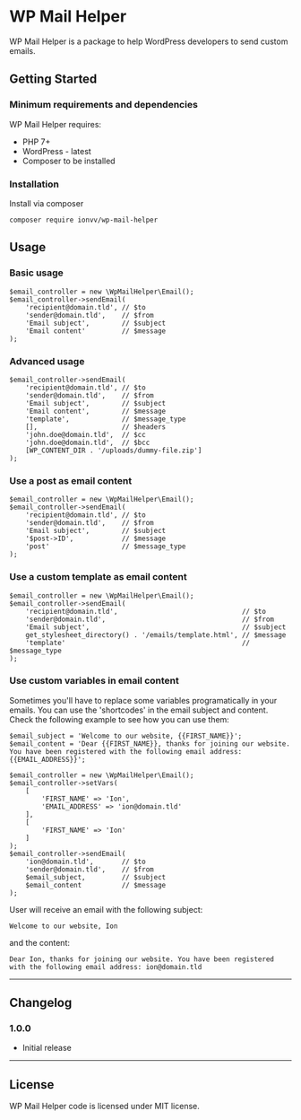 # WP Mail Helper

WP Mail Helper is a package to help WordPress developers to send custom emails.

## Getting Started

### Minimum requirements and dependencies

WP Mail Helper requires:

* PHP 7+
* WordPress - latest
* Composer to be installed

### Installation

Install via composer

```
composer require ionvv/wp-mail-helper
```

## Usage

### Basic usage
```
$email_controller = new \WpMailHelper\Email();
$email_controller->sendEmail(
    'recipient@domain.tld', // $to
    'sender@domain.tld',    // $from
    'Email subject',        // $subject
    'Email content'         // $message
);
```

### Advanced usage
```
$email_controller->sendEmail(
    'recipient@domain.tld', // $to
    'sender@domain.tld',    // $from
    'Email subject',        // $subject
    'Email content',        // $message
    'template',             // $message_type
    [],                     // $headers
    'john.doe@domain.tld',  // $cc
    'john.doe@domain.tld',  // $bcc
    [WP_CONTENT_DIR . '/uploads/dummy-file.zip']
);
```

### Use a post as email content
```
$email_controller = new \WpMailHelper\Email();
$email_controller->sendEmail(
    'recipient@domain.tld', // $to
    'sender@domain.tld',    // $from
    'Email subject',        // $subject
    '$post->ID',            // $message
    'post'                  // $message_type
);
```

### Use a custom template as email content
```
$email_controller = new \WpMailHelper\Email();
$email_controller->sendEmail(
    'recipient@domain.tld',                               // $to
    'sender@domain.tld',                                  // $from
    'Email subject',                                      // $subject
    get_stylesheet_directory() . '/emails/template.html', // $message
    'template'                                            // $message_type
);
```

### Use custom variables in email content
Sometimes you'll have to replace some variables programatically in your emails.
You can use the 'shortcodes' in the email subject and content. Check the following example to see how you can use them:
```
$email_subject = 'Welcome to our website, {{FIRST_NAME}}';
$email_content = 'Dear {{FIRST_NAME}}, thanks for joining our website. You have been registered with the following email address: {{EMAIL_ADDRESS}}';

$email_controller = new \WpMailHelper\Email();
$email_controller->setVars(
    [
        'FIRST_NAME' => 'Ion',
        'EMAIL_ADDRESS' => 'ion@domain.tld'
    ],
    [
        'FIRST_NAME' => 'Ion'
    ]
);
$email_controller->sendEmail(
    'ion@domain.tld',       // $to
    'sender@domain.tld',    // $from
    $email_subject,         // $subject
    $email_content          // $message
);
```
User will receive an email with the following subject:
```
Welcome to our website, Ion
```
and the content:
```
Dear Ion, thanks for joining our website. You have been registered with the following email address: ion@domain.tld
```

---

## Changelog

### 1.0.0
* Initial release

---

## License
WP Mail Helper code is licensed under MIT license.
